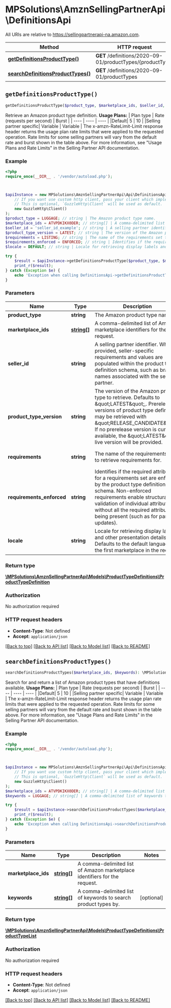 # MPSolutions\AmznSellingPartnerApi\DefinitionsApi

All URIs are relative to https://sellingpartnerapi-na.amazon.com.

Method | HTTP request | Description
------------- | ------------- | -------------
[**getDefinitionsProductType()**](DefinitionsApi.md#getDefinitionsProductType) | **GET** /definitions/2020-09-01/productTypes/{productType} | 
[**searchDefinitionsProductTypes()**](DefinitionsApi.md#searchDefinitionsProductTypes) | **GET** /definitions/2020-09-01/productTypes | 


## `getDefinitionsProductType()`

```php
getDefinitionsProductType($product_type, $marketplace_ids, $seller_id, $product_type_version, $requirements, $requirements_enforced, $locale): \MPSolutions\AmznSellingPartnerApi\Models\ProductTypeDefinitions\ProductTypeDefinition
```



Retrieve an Amazon product type definition.  **Usage Plans:**  | Plan type | Rate (requests per second) | Burst | | ---- | ---- | ---- | |Default| 5 | 10 | |Selling partner specific| Variable | Variable |  The x-amzn-RateLimit-Limit response header returns the usage plan rate limits that were applied to the requested operation. Rate limits for some selling partners will vary from the default rate and burst shown in the table above. For more information, see \"Usage Plans and Rate Limits\" in the Selling Partner API documentation.

### Example

```php
<?php
require_once(__DIR__ . '/vendor/autoload.php');



$apiInstance = new MPSolutions\AmznSellingPartnerApi\Api\DefinitionsApi(
    // If you want use custom http client, pass your client which implements `GuzzleHttp\ClientInterface`.
    // This is optional, `GuzzleHttp\Client` will be used as default.
    new GuzzleHttp\Client()
);
$product_type = LUGGAGE; // string | The Amazon product type name.
$marketplace_ids = ATVPDKIKX0DER; // string[] | A comma-delimited list of Amazon marketplace identifiers for the request.
$seller_id = 'seller_id_example'; // string | A selling partner identifier. When provided, seller-specific requirements and values are populated within the product type definition schema, such as brand names associated with the selling partner.
$product_type_version = LATEST; // string | The version of the Amazon product type to retrieve. Defaults to \"LATEST\",. Prerelease versions of product type definitions may be retrieved with \"RELEASE_CANDIDATE\". If no prerelease version is currently available, the \"LATEST\" live version will be provided.
$requirements = LISTING; // string | The name of the requirements set to retrieve requirements for.
$requirements_enforced = ENFORCED; // string | Identifies if the required attributes for a requirements set are enforced by the product type definition schema. Non-enforced requirements enable structural validation of individual attributes without all the required attributes being present (such as for partial updates).
$locale = DEFAULT; // string | Locale for retrieving display labels and other presentation details. Defaults to the default language of the first marketplace in the request.

try {
    $result = $apiInstance->getDefinitionsProductType($product_type, $marketplace_ids, $seller_id, $product_type_version, $requirements, $requirements_enforced, $locale);
    print_r($result);
} catch (Exception $e) {
    echo 'Exception when calling DefinitionsApi->getDefinitionsProductType: ', $e->getMessage(), PHP_EOL;
}
```

### Parameters

Name | Type | Description  | Notes
------------- | ------------- | ------------- | -------------
 **product_type** | **string**| The Amazon product type name. |
 **marketplace_ids** | [**string[]**](../Model/string.md)| A comma-delimited list of Amazon marketplace identifiers for the request. |
 **seller_id** | **string**| A selling partner identifier. When provided, seller-specific requirements and values are populated within the product type definition schema, such as brand names associated with the selling partner. | [optional]
 **product_type_version** | **string**| The version of the Amazon product type to retrieve. Defaults to \&quot;LATEST\&quot;,. Prerelease versions of product type definitions may be retrieved with \&quot;RELEASE_CANDIDATE\&quot;. If no prerelease version is currently available, the \&quot;LATEST\&quot; live version will be provided. | [optional] [default to &#39;LATEST&#39;]
 **requirements** | **string**| The name of the requirements set to retrieve requirements for. | [optional] [default to &#39;LISTING&#39;]
 **requirements_enforced** | **string**| Identifies if the required attributes for a requirements set are enforced by the product type definition schema. Non-enforced requirements enable structural validation of individual attributes without all the required attributes being present (such as for partial updates). | [optional] [default to &#39;ENFORCED&#39;]
 **locale** | **string**| Locale for retrieving display labels and other presentation details. Defaults to the default language of the first marketplace in the request. | [optional] [default to &#39;DEFAULT&#39;]

### Return type

[**\MPSolutions\AmznSellingPartnerApi\Models\ProductTypeDefinitions\ProductTypeDefinition**](../Model/ProductTypeDefinition.md)

### Authorization

No authorization required

### HTTP request headers

- **Content-Type**: Not defined
- **Accept**: `application/json`

[[Back to top]](#) [[Back to API list]](../../README.md#endpoints)
[[Back to Model list]](../../README.md#models)
[[Back to README]](../../README.md)

## `searchDefinitionsProductTypes()`

```php
searchDefinitionsProductTypes($marketplace_ids, $keywords): \MPSolutions\AmznSellingPartnerApi\Models\ProductTypeDefinitions\ProductTypeList
```



Search for and return a list of Amazon product types that have definitions available.  **Usage Plans:**  | Plan type | Rate (requests per second) | Burst | | ---- | ---- | ---- | |Default| 5 | 10 | |Selling partner specific| Variable | Variable |  The x-amzn-RateLimit-Limit response header returns the usage plan rate limits that were applied to the requested operation. Rate limits for some selling partners will vary from the default rate and burst shown in the table above. For more information, see \"Usage Plans and Rate Limits\" in the Selling Partner API documentation.

### Example

```php
<?php
require_once(__DIR__ . '/vendor/autoload.php');



$apiInstance = new MPSolutions\AmznSellingPartnerApi\Api\DefinitionsApi(
    // If you want use custom http client, pass your client which implements `GuzzleHttp\ClientInterface`.
    // This is optional, `GuzzleHttp\Client` will be used as default.
    new GuzzleHttp\Client()
);
$marketplace_ids = ATVPDKIKX0DER; // string[] | A comma-delimited list of Amazon marketplace identifiers for the request.
$keywords = LUGGAGE; // string[] | A comma-delimited list of keywords to search product types by.

try {
    $result = $apiInstance->searchDefinitionsProductTypes($marketplace_ids, $keywords);
    print_r($result);
} catch (Exception $e) {
    echo 'Exception when calling DefinitionsApi->searchDefinitionsProductTypes: ', $e->getMessage(), PHP_EOL;
}
```

### Parameters

Name | Type | Description  | Notes
------------- | ------------- | ------------- | -------------
 **marketplace_ids** | [**string[]**](../Model/string.md)| A comma-delimited list of Amazon marketplace identifiers for the request. |
 **keywords** | [**string[]**](../Model/string.md)| A comma-delimited list of keywords to search product types by. | [optional]

### Return type

[**\MPSolutions\AmznSellingPartnerApi\Models\ProductTypeDefinitions\ProductTypeList**](../Model/ProductTypeList.md)

### Authorization

No authorization required

### HTTP request headers

- **Content-Type**: Not defined
- **Accept**: `application/json`

[[Back to top]](#) [[Back to API list]](../../README.md#endpoints)
[[Back to Model list]](../../README.md#models)
[[Back to README]](../../README.md)
